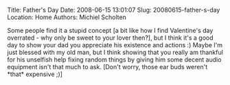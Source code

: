 Title: Father's Day
Date: 2008-06-15 13:01:07
Slug: 20080615-father-s-day
Location: Home
Authors: Michiel Scholten

<p>Some people find it a stupid concept [a bit like how I find Valentine's day overrated - why only be sweet to your lover then?], but I think it's a good day to show your dad you appreciate his existence and actions :) Maybe I'm just blessed with my old man, but I think showing that you really am thankful for his unselfish help fixing random things by giving him some decent audio equipment isn't that much to ask. [Don't worry, those ear buds weren't *that* expensive ;)]</p>